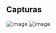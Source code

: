 ## Capturas

![image](https://github.com/user-attachments/assets/5d65095b-c70e-467c-9a55-cf98955cbcba)
![image](https://github.com/user-attachments/assets/bcf79017-2dcf-48ed-9b33-ec08290a4fa9)
